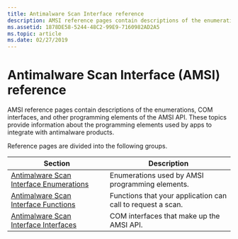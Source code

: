 ```yaml
---
title: Antimalware Scan Interface reference
description: AMSI reference pages contain descriptions of the enumerations, COM interfaces, and other programming elements of the AMSI API.
ms.assetid: 1878DE58-5244-48C2-99E9-7160982AD2A5
ms.topic: article
ms.date: 02/27/2019
---
```


# Antimalware Scan Interface (AMSI) reference

AMSI reference pages contain descriptions of the enumerations, COM interfaces, and other programming elements of the AMSI API. These topics provide information about the programming elements used by apps to integrate with antimalware products.

Reference pages are divided into the following groups.

| Section | Description |
|-|-|
| [Antimalware Scan Interface Enumerations](antimalware-scan-interface-enumerations.md) | Enumerations used by AMSI programming elements. |
| [Antimalware Scan Interface Functions](antimalware-scan-interface-functions.md) | Functions that your application can call to request a scan. |
| [Antimalware Scan Interface Interfaces](antimalware-scan-interface-interfaces.md) | COM interfaces that make up the AMSI API. |
